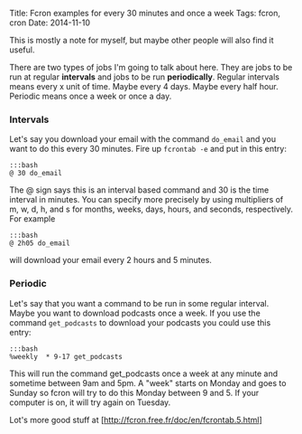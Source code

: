 Title: Fcron examples for every 30 minutes and once a week
Tags: fcron, cron
Date: 2014-11-10

This is mostly a note for myself, but maybe other people will also find it
useful.

There are two types of jobs I'm going to talk about here.  They are jobs to be
run at regular **intervals** and jobs to be run **periodically**.  Regular
intervals means every x unit of time.  Maybe every 4 days.  Maybe every half
hour.  Periodic means once a week or once a day.

### Intervals ###

Let's say you download your email with the command `do_email` and you want to
do this every 30 minutes.  Fire up `fcrontab -e` and put in this entry:

    :::bash
    @ 30 do_email

The @ sign says this is an interval based command and 30 is the time interval
in minutes.  You can specify more precisely by using multipliers of m, w, d,
h, and s for months, weeks, days, hours, and seconds, respectively.  For
example

    :::bash
    @ 2h05 do_email

will download your email every 2 hours and 5 minutes.

### Periodic ###

Let's say that you want a command to be run in some regular interval.  Maybe
you want to download podcasts once a week.  If you use the command
`get_podcasts` to download your podcasts you could use this entry:

    :::bash
    %weekly  * 9-17 get_podcasts

This will run the command get_podcasts once a week at any minute and sometime
between 9am and 5pm.  A "week" starts on Monday and goes to Sunday so fcron
will try to do this Monday between 9 and 5.  If your computer is on, it will
try again on Tuesday.

Lot's more good stuff at [http://fcron.free.fr/doc/en/fcrontab.5.html]
